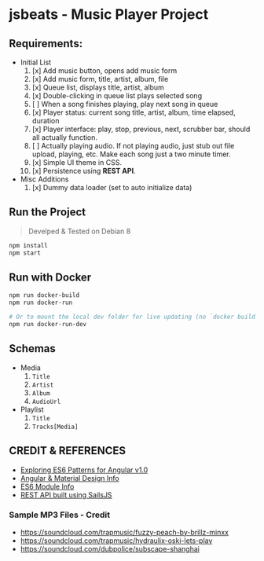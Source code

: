 # jsbeats - Music Player Project


## Requirements:

* Initial List
  1. [x] Add music button, opens add music form
  2. [x] Add music form, title, artist, album, file
  3. [x] Queue list, displays title, artist, album
  4. [x] Double-clicking in queue list plays selected song
  5. [ ] When a song finishes playing, play next song in queue
  6. [x] Player status: current song title, artist, album, time elapsed, duration
  7. [x] Player interface: play, stop, previous, next, scrubber bar, should all actually function.
  1. [ ] Actually playing audio. If not playing audio, just stub out file upload, playing, etc. Make each song just a two minute timer.
  2. [x] Simple UI theme in CSS.
  3. [x] Persistence using **REST API**.
* Misc Additions
  1. [x] Dummy data loader (set to auto initialize data)

## Run the Project

> Develped & Tested on Debian 8

```sh
npm install
npm start
```

## Run with Docker

```sh
npm run docker-build
npm run docker-run

# Or to mount the local dev folder for live updating (no `docker build` needed for every change)
npm run docker-run-dev

```

## Schemas

* Media
    1. `Title`
    1. `Artist`
    1. `Album`
    1. `AudioUrl`
* Playlist
    1. `Title`
    1. `Tracks[Media]`

## CREDIT & REFERENCES

* [Exploring ES6 Patterns for Angular v1.0](http://www.michaelbromley.co.uk/blog/350/exploring-es6-classes-in-angularjs-1-x%20nice)
* [Angular & Material Design Info](https://scotch.io/bar-talk/angular-material-vs-material-design-lite)
* [ES6 Module Info](http://www.2ality.com/2014/09/es6-modules-final.html)
* [REST API built using SailsJS](https://www.smashingmagazine.com/2015/11/sailing-sails-js-mvc-style-framework-node-js/)

### Sample MP3 Files - Credit

* https://soundcloud.com/trapmusic/fuzzy-peach-by-brillz-minxx
* https://soundcloud.com/trapmusic/hydraulix-oski-lets-play
* https://soundcloud.com/dubpolice/subscape-shanghai


